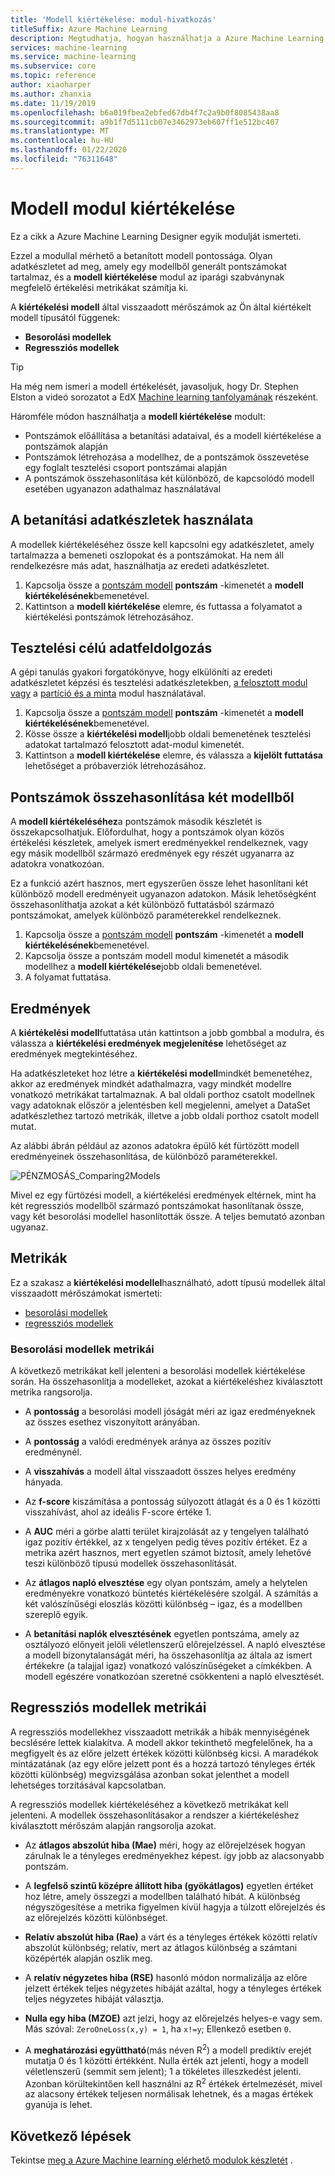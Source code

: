 ```yaml
---
title: 'Modell kiértékelése: modul-hivatkozás'
titleSuffix: Azure Machine Learning
description: Megtudhatja, hogyan használhatja a Azure Machine Learning modell kiértékelése modult a betanított modell pontosságának méréséhez.
services: machine-learning
ms.service: machine-learning
ms.subservice: core
ms.topic: reference
author: xiaoharper
ms.author: zhanxia
ms.date: 11/19/2019
ms.openlocfilehash: b6a019fbea2ebfed67db4f7c2a9b0f8085438aa8
ms.sourcegitcommit: a9b1f7d5111cb07e3462973eb607ff1e512bc407
ms.translationtype: MT
ms.contentlocale: hu-HU
ms.lasthandoff: 01/22/2020
ms.locfileid: "76311648"
---
```

# <a name="evaluate-model-module"></a>Modell modul kiértékelése

Ez a cikk a Azure Machine Learning Designer egyik modulját ismerteti.

Ezzel a modullal mérhető a betanított modell pontossága. Olyan adatkészletet ad meg, amely egy modellből generált pontszámokat tartalmaz, és a **modell kiértékelése** modul az iparági szabványnak megfelelő értékelési metrikákat számítja ki.
  
 A **kiértékelési modell** által visszaadott mérőszámok az Ön által kiértékelt modell típusától függenek:  
  
-   **Besorolási modellek**    
-   **Regressziós modellek**    


> [!TIP]
> Ha még nem ismeri a modell értékelését, javasoljuk, hogy Dr. Stephen Elston a videó sorozatot a EdX [Machine learning tanfolyamának](https://blogs.technet.microsoft.com/machinelearning/2015/09/08/new-edx-course-data-science-machine-learning-essentials/) részeként. 


Háromféle módon használhatja a **modell kiértékelése** modult:

+ Pontszámok előállítása a betanítási adataival, és a modell kiértékelése a pontszámok alapján
+ Pontszámok létrehozása a modellhez, de a pontszámok összevetése egy foglalt tesztelési csoport pontszámai alapján
+ A pontszámok összehasonlítása két különböző, de kapcsolódó modell esetében ugyanazon adathalmaz használatával

## <a name="use-the-training-data"></a>A betanítási adatkészletek használata

A modellek kiértékeléséhez össze kell kapcsolni egy adatkészletet, amely tartalmazza a bemeneti oszlopokat és a pontszámokat.  Ha nem áll rendelkezésre más adat, használhatja az eredeti adatkészletet.

1. Kapcsolja össze a [pontszám modell](./score-model.md) **pontszám** -kimenetét a **modell kiértékelésének**bemenetével. 
2. Kattintson a **modell kiértékelése** elemre, és futtassa a folyamatot a kiértékelési pontszámok létrehozásához.

## <a name="use-testing-data"></a>Tesztelési célú adatfeldolgozás

A gépi tanulás gyakori forgatókönyve, hogy elkülöníti az eredeti adatkészletet képzési és tesztelési adatkészletekben, [a felosztott modul vagy](./split-data.md) a [partíció és a minta](./partition-and-sample.md) modul használatával. 

1. Kapcsolja össze a [pontszám modell](score-model.md) **pontszám** -kimenetét a **modell kiértékelésének**bemenetével. 
2. Kösse össze a **kiértékelési modell**jobb oldali bemenetének tesztelési adatokat tartalmazó felosztott adat-modul kimenetét.
2. Kattintson a **modell kiértékelése** elemre, és válassza a **kijelölt futtatása** lehetőséget a próbaverziók létrehozásához.

## <a name="compare-scores-from-two-models"></a>Pontszámok összehasonlítása két modellből

A **modell kiértékeléséhez**a pontszámok második készletét is összekapcsolhatjuk.  Előfordulhat, hogy a pontszámok olyan közös értékelési készletek, amelyek ismert eredményekkel rendelkeznek, vagy egy másik modellből származó eredmények egy részét ugyanarra az adatokra vonatkozóan.

Ez a funkció azért hasznos, mert egyszerűen össze lehet hasonlítani két különböző modell eredményeit ugyanazon adatokon. Másik lehetőségként összehasonlíthatja azokat a két különböző futtatásból származó pontszámokat, amelyek különböző paraméterekkel rendelkeznek.

1. Kapcsolja össze a [pontszám modell](score-model.md) **pontszám** -kimenetét a **modell kiértékelésének**bemenetével. 
2. Kapcsolja össze a pontszám modell modul kimenetét a második modellhez a **modell kiértékelése**jobb oldali bemenetével.
3. A folyamat futtatása.

## <a name="results"></a>Eredmények

A **kiértékelési modell**futtatása után kattintson a jobb gombbal a modulra, és válassza a **kiértékelési eredmények megjelenítése** lehetőséget az eredmények megtekintéséhez.

Ha adatkészleteket hoz létre a **kiértékelési modell**mindkét bemenetéhez, akkor az eredmények mindkét adathalmazra, vagy mindkét modellre vonatkozó metrikákat tartalmaznak.
A bal oldali porthoz csatolt modellnek vagy adatoknak először a jelentésben kell megjelenni, amelyet a DataSet adatkészlethez tartozó metrikák, illetve a jobb oldali porthoz csatolt modell mutat.  

Az alábbi ábrán például az azonos adatokra épülő két fürtözött modell eredményeinek összehasonlítása, de különböző paraméterekkel.  

![PÉNZMOSÁS&#95;Comparing2Models](media/module/aml-comparing2models.png "AML_Comparing2Models")  

Mivel ez egy fürtözési modell, a kiértékelési eredmények eltérnek, mint ha két regressziós modellből származó pontszámokat hasonlítanak össze, vagy két besorolási modellel hasonlították össze. A teljes bemutató azonban ugyanaz. 

## <a name="metrics"></a>Metrikák

Ez a szakasz a **kiértékelési modellel**használható, adott típusú modellek által visszaadott mérőszámokat ismerteti:

+ [besorolási modellek](#bkmk_classification)
+ [regressziós modellek](#bkmk_regression)

###  <a name="bkmk_classification"></a>Besorolási modellek metrikái

A következő metrikákat kell jelenteni a besorolási modellek kiértékelése során. Ha összehasonlítja a modelleket, azokat a kiértékeléshez kiválasztott metrika rangsorolja.  
  
-   A **pontosság** a besorolási modell jóságát méri az igaz eredményeknek az összes esethez viszonyított arányában.  
  
-   A **pontosság** a valódi eredmények aránya az összes pozitív eredménynél.  
  
-   A **visszahívás** a modell által visszaadott összes helyes eredmény hányada.  
  
-   Az **f-score** kiszámítása a pontosság súlyozott átlagát és a 0 és 1 közötti visszahívást, ahol az ideális F-score értéke 1.  
  
-   A **AUC** méri a görbe alatti terület kirajzolását az y tengelyen található igaz pozitív értékkel, az x tengelyen pedig téves pozitív értéket. Ez a metrika azért hasznos, mert egyetlen számot biztosít, amely lehetővé teszi különböző típusú modellek összehasonlítását.  
  
- Az **átlagos napló elvesztése** egy olyan pontszám, amely a helytelen eredményekre vonatkozó büntetés kiértékelésére szolgál. A számítás a két valószínűségi eloszlás közötti különbség – igaz, és a modellben szereplő egyik.  
  
- A **betanítási naplók elvesztésének** egyetlen pontszáma, amely az osztályozó előnyeit jelöli véletlenszerű előrejelzéssel. A napló elvesztése a modell bizonytalanságát méri, ha összehasonlítja az általa az ismert értékekre (a talajjal igaz) vonatkozó valószínűségeket a címkékben. A modell egészére vonatkozóan szeretné csökkenteni a napló elvesztését.

##  <a name="bkmk_regression"></a>Regressziós modellek metrikái
 
A regressziós modellekhez visszaadott metrikák a hibák mennyiségének becslésére lettek kialakítva.  A modell akkor tekinthető megfelelőnek, ha a megfigyelt és az előre jelzett értékek közötti különbség kicsi. A maradékok mintázatának (az egy előre jelzett pont és a hozzá tartozó tényleges érték közötti különbség) megvizsgálása azonban sokat jelenthet a modell lehetséges torzításával kapcsolatban.  
  
 A regressziós modellek kiértékeléséhez a következő metrikákat kell jelenteni. A modellek összehasonlításakor a rendszer a kiértékeléshez kiválasztott mérőszám alapján rangsorolja azokat.  
  
- Az **átlagos abszolút hiba (Mae)** méri, hogy az előrejelzések hogyan zárulnak le a tényleges eredményekhez képest. így jobb az alacsonyabb pontszám.  
  
- A **legfelső szintű középre állított hiba (gyökátlagos)** egyetlen értéket hoz létre, amely összegzi a modellben található hibát. A különbség négyszögesítése a metrika figyelmen kívül hagyja a túlzott előrejelzés és az előrejelzés közötti különbséget.  
  
- **Relatív abszolút hiba (Rae)** a várt és a tényleges értékek közötti relatív abszolút különbség; relatív, mert az átlagos különbség a számtani középérték alapján oszlik meg.  
  
- A **relatív négyzetes hiba (RSE)** hasonló módon normalizálja az előre jelzett értékek teljes négyzetes hibáját azáltal, hogy a tényleges értékek teljes négyzetes hibáját választja.  
  
- **Nulla egy hiba (MZOE)** azt jelzi, hogy az előrejelzés helyes-e vagy sem.  Más szóval: `ZeroOneLoss(x,y) = 1`, ha `x!=y`; Ellenkező esetben `0`.
  
- A **meghatározási együttható**(más néven R<sup>2</sup>) a modell prediktív erejét mutatja 0 és 1 közötti értékként. Nulla érték azt jelenti, hogy a modell véletlenszerű (semmit sem jelent); 1 a tökéletes illeszkedést jelenti. Azonban körültekintően kell használni az R<sup>2</sup> értékek értelmezését, mivel az alacsony értékek teljesen normálisak lehetnek, és a magas értékek gyanúja is lehet.
  

## <a name="next-steps"></a>Következő lépések

Tekintse [meg a Azure Machine learning elérhető modulok készletét](module-reference.md) . 